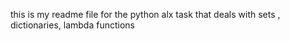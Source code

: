 this is my readme file for the python alx task that deals with sets , dictionaries, lambda functions
